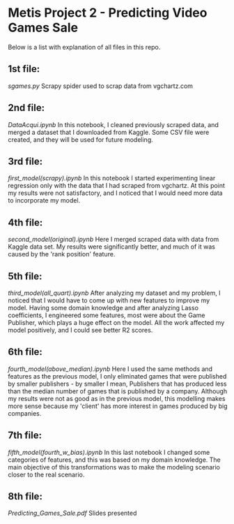 # Metis Project 2 - Predicting Video Games Sale

Below is a list with explanation of all files in this repo.

## 1st file:
*sgames.py*
Scrapy spider used to scrap data from vgchartz.com

## 2nd file:
*DataAcqui.ipynb*
In this notebook, I cleaned previously scraped data, and merged a dataset that I downloaded from Kaggle.
Some CSV file were created, and they will be used for future modeling.

## 3rd file:
*first_model(scrapy).ipynb*
In this notebook I started experimenting linear regression only with the data that I had scraped from vgchartz. At this point my results were not satisfactory, and I noticed that I would need more data to incorporate my model.

## 4th file:
*second_model(original).ipynb*
Here I merged scraped data with data from Kaggle data set.
My results were significantly better, and much of it was caused by the 'rank position' feature.

## 5th file:
*third_model(all_quart).ipynb*
After analyzing my dataset and my problem, I noticed that I would have to come up with new features to improve my model.
Having some domain knowledge and after analyzing Lasso coefficients, I engineered some features, most were about the Game Publisher, which plays a huge effect on the model.
All the work affected my model positively, and I could see better R2 scores.

## 6th file:
*fourth_model(above_median).ipynb*
Here I used the same methods and features as the previous model, I only eliminated games that were published by smaller publishers - by smaller I mean, Publishers that has produced less than the median number of games that is published by a company.
Although my results were not as good as in the previous model, this modelling makes more sense because my 'client' has more interest in games produced by big companies.

## 7th file:
*fifth_model(fourth_w_bias).ipynb*
In this last notebook I changed some categories of features, and this was based on my domain knowledge. The main objective of this transformations was to make the modeling scenario closer to the real scenario.

## 8th file:
*Predicting_Games_Sale.pdf*
Slides presented
